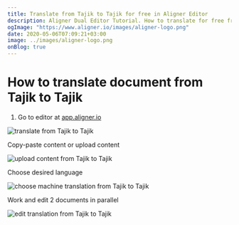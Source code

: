 ```yaml
---
title: Translate from Tajik to Tajik for free in Aligner Editor
description: Aligner Dual Editor Tutorial. How to translate for free from Tajik to Tajik. Aligner is multilingual document management platform. 
ogImage: "https://www.aligner.io/images/aligner-logo.png"
date: 2020-05-06T07:09:21+03:00
image: ../images/aligner-logo.png
onBlog: true
---
```


# How to translate document from Tajik to Tajik

1. Go to editor at [app.aligner.io](https://app.aligner.io "Aligner App web page")

![translate from Tajik to Tajik](../aligner-blank-editor.png "translate from Tajik to Tajik")

Copy-paste content or upload content

![upload content from Tajik to Tajik](../aligner-uploaded-document.png "upload content from Tajik to Tajik")

Choose desired language

![choose machine translation from Tajik to Tajik](../aligner-language-dropdown.png "choose machine translation from Tajik to Tajik")

Work and edit 2 documents in parallel

![edit translation from Tajik to Tajik](../aligner-double-sitded-editor.png "edit translation from Tajik to Tajik")

